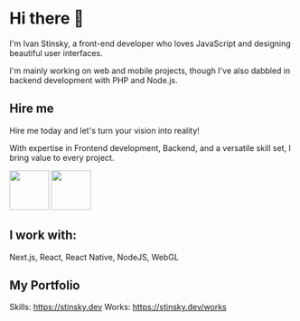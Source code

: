 # Hi there 👋

I'm Ivan Stinsky, a front-end developer who loves JavaScript and designing beautiful user interfaces.

I'm mainly working on web and mobile projects, though I've also dabbled in backend development with PHP and Node.js.

## Hire me

Hire me today and let's turn your vision into reality!

With expertise in Frontend development, Backend, and a versatile skill set, I bring value to every project.

[<img src="https://github.com/ivanstnsk/ivanstnsk/assets/25571153/2ba7f5fc-ce14-47d1-9db9-06454e0321dd" width="70"/>](mailto:ivan@stinsky.dev)
[<img src="https://github.com/ivanstnsk/ivanstnsk/assets/25571153/2ba7f5fc-ce14-47d1-9db9-06454e0321dd" width="70"/>](https://linkedin.com/in/ivanstnsk)




## I work with:

Next.js, React, React Native, NodeJS, WebGL

## My Portfolio

Skills: https://stinsky.dev
Works: https://stinsky.dev/works
